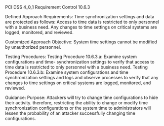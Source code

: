 PCI DSS 4_0_1 Requirement Control 10.6.3

Defined Approach Requirements:
Time synchronization settings and data are protected as follows: Access to time data is restricted to only personnel with a business need. Any changes to time settings on critical systems are logged, monitored, and reviewed.

Customized Approach Objective:
System time settings cannot be modified by unauthorized personnel.

Testing Procedures:
Testing Procedure 10.6.3.a: Examine system configurations and time- synchronization settings to verify that access to time data is restricted to only personnel with a business need.
Testing Procedure 10.6.3.b: Examine system configurations and time synchronization settings and logs and observe processes to verify that any changes to time settings on critical systems are logged, monitored, and reviewed.

Guidance:
Purpose: Attackers will try to change time configurations to hide their activity. therefore, restricting the ability to change or modify time synchronization configurations or the system time to administrators will lessen the probability of an attacker successfully changing time configurations.